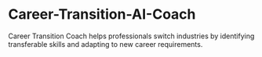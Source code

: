 # Career-Transition-AI-Coach
Career Transition Coach helps professionals switch industries by identifying transferable skills and adapting to new career requirements.
